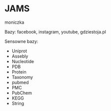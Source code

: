 # JAMS

moniczka

Bazy: facebook, instagram, youtube, gdziestoja.pl

Sensowne bazy:

* Uniprot
* Assebly
* Nucleotide
* PDB
* Protein
*  Taxonomy
* pubmed
* PMC
* PubChem
* KEGG
* String

